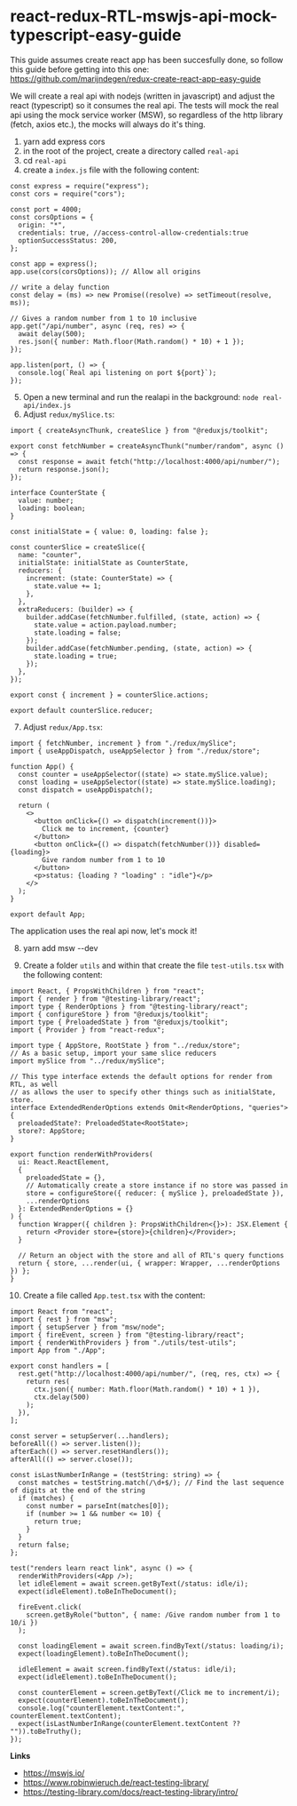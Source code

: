 # react-redux-RTL-mswjs-api-mock-typescript-easy-guide

This guide assumes create react app has been succesfully done, so follow this guide before getting into this one: https://github.com/marijndegen/redux-create-react-app-easy-guide

We will create a real api with nodejs (written in javascript) and adjust the react (typescript) so it consumes the real api. The tests will mock the real api using the mock service worker (MSW), so regardless of the http library (fetch, axios etc.), the mocks will always do it's thing.

1. yarn add express cors 
2. in the root of the project, create a directory called `real-api`
3. cd `real-api`
4. create a `index.js` file with the following content:

```
const express = require("express");
const cors = require("cors");

const port = 4000;
const corsOptions = {
  origin: "*",
  credentials: true, //access-control-allow-credentials:true
  optionSuccessStatus: 200,
};

const app = express();
app.use(cors(corsOptions)); // Allow all origins

// write a delay function
const delay = (ms) => new Promise((resolve) => setTimeout(resolve, ms));

// Gives a random number from 1 to 10 inclusive
app.get("/api/number", async (req, res) => {
  await delay(500);
  res.json({ number: Math.floor(Math.random() * 10) + 1 });
});

app.listen(port, () => {
  console.log(`Real api listening on port ${port}`);
});

```

5. Open a new terminal and run the realapi in the background: `node real-api/index.js`
6. Adjust `redux/mySlice.ts`:

```
import { createAsyncThunk, createSlice } from "@reduxjs/toolkit";

export const fetchNumber = createAsyncThunk("number/random", async () => {
  const response = await fetch("http://localhost:4000/api/number/");
  return response.json();
});

interface CounterState {
  value: number;
  loading: boolean;
}

const initialState = { value: 0, loading: false };

const counterSlice = createSlice({
  name: "counter",
  initialState: initialState as CounterState,
  reducers: {
    increment: (state: CounterState) => {
      state.value += 1;
    },
  },
  extraReducers: (builder) => {
    builder.addCase(fetchNumber.fulfilled, (state, action) => {
      state.value = action.payload.number;
      state.loading = false;
    });
    builder.addCase(fetchNumber.pending, (state, action) => {
      state.loading = true;
    });
  },
});

export const { increment } = counterSlice.actions;

export default counterSlice.reducer;
```

7. Adjust `redux/App.tsx`:

```
import { fetchNumber, increment } from "./redux/mySlice";
import { useAppDispatch, useAppSelector } from "./redux/store";

function App() {
  const counter = useAppSelector((state) => state.mySlice.value);
  const loading = useAppSelector((state) => state.mySlice.loading);
  const dispatch = useAppDispatch();

  return (
    <>
      <button onClick={() => dispatch(increment())}>
        Click me to increment, {counter}
      </button>
      <button onClick={() => dispatch(fetchNumber())} disabled={loading}>
        Give random number from 1 to 10
      </button>
      <p>status: {loading ? "loading" : "idle"}</p>
    </>
  );
}

export default App;
```

The application uses the real api now, let's mock it!

8. yarn add msw --dev

9. Create a folder `utils` and within that create the file `test-utils.tsx` with the following content:
```
import React, { PropsWithChildren } from "react";
import { render } from "@testing-library/react";
import type { RenderOptions } from "@testing-library/react";
import { configureStore } from "@reduxjs/toolkit";
import type { PreloadedState } from "@reduxjs/toolkit";
import { Provider } from "react-redux";

import type { AppStore, RootState } from "../redux/store";
// As a basic setup, import your same slice reducers
import mySlice from "../redux/mySlice";

// This type interface extends the default options for render from RTL, as well
// as allows the user to specify other things such as initialState, store.
interface ExtendedRenderOptions extends Omit<RenderOptions, "queries"> {
  preloadedState?: PreloadedState<RootState>;
  store?: AppStore;
}

export function renderWithProviders(
  ui: React.ReactElement,
  {
    preloadedState = {},
    // Automatically create a store instance if no store was passed in
    store = configureStore({ reducer: { mySlice }, preloadedState }),
    ...renderOptions
  }: ExtendedRenderOptions = {}
) {
  function Wrapper({ children }: PropsWithChildren<{}>): JSX.Element {
    return <Provider store={store}>{children}</Provider>;
  }

  // Return an object with the store and all of RTL's query functions
  return { store, ...render(ui, { wrapper: Wrapper, ...renderOptions }) };
}
```

10. Create a file called `App.test.tsx` with the content:
```
import React from "react";
import { rest } from "msw";
import { setupServer } from "msw/node";
import { fireEvent, screen } from "@testing-library/react";
import { renderWithProviders } from "./utils/test-utils";
import App from "./App";

export const handlers = [
  rest.get("http://localhost:4000/api/number/", (req, res, ctx) => {
    return res(
      ctx.json({ number: Math.floor(Math.random() * 10) + 1 }),
      ctx.delay(500)
    );
  }),
];

const server = setupServer(...handlers);
beforeAll(() => server.listen());
afterEach(() => server.resetHandlers());
afterAll(() => server.close());

const isLastNumberInRange = (testString: string) => {
  const matches = testString.match(/\d+$/); // Find the last sequence of digits at the end of the string
  if (matches) {
    const number = parseInt(matches[0]);
    if (number >= 1 && number <= 10) {
      return true;
    }
  }
  return false;
};

test("renders learn react link", async () => {
  renderWithProviders(<App />);
  let idleElement = await screen.getByText(/status: idle/i);
  expect(idleElement).toBeInTheDocument();

  fireEvent.click(
    screen.getByRole("button", { name: /Give random number from 1 to 10/i })
  );

  const loadingElement = await screen.findByText(/status: loading/i);
  expect(loadingElement).toBeInTheDocument();

  idleElement = await screen.findByText(/status: idle/i);
  expect(idleElement).toBeInTheDocument();

  const counterElement = screen.getByText(/Click me to increment/i);
  expect(counterElement).toBeInTheDocument();
  console.log("counterElement.textContent:", counterElement.textContent);
  expect(isLastNumberInRange(counterElement.textContent ?? "")).toBeTruthy();
});
```

**Links** 
- https://mswjs.io/
- https://www.robinwieruch.de/react-testing-library/
- https://testing-library.com/docs/react-testing-library/intro/
